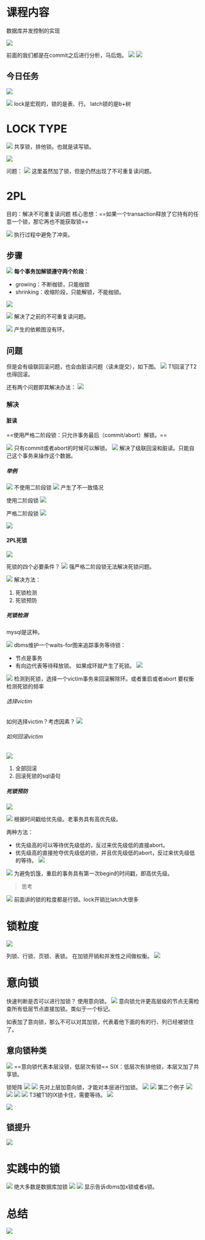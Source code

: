 # 课程内容

数据库并发控制的实现

![](Pasted%20image%2020230525210600.png)

前面的我们都是在commit之后进行分析，马后炮。
![](Pasted%20image%2020230525210805.png)
![](Pasted%20image%2020230525210926.png)


## 今日任务

![](Pasted%20image%2020230525210946.png)


![](Pasted%20image%2020230525211003.png)
lock是宏观的，锁的是表、行。
latch锁的是b+树

# LOCK TYPE

![](Pasted%20image%2020230525211141.png)
共享锁，排他锁。也就是读写锁。

![](Pasted%20image%2020230525211227.png)

问题：
![](Pasted%20image%2020230525211403.png)
这里虽然加了锁，但是仍然出现了不可重复读问题。


# 2PL

目的：解决不可重复读问题
核心思想：==如果一个transaction释放了它持有的任意一个锁，那它再也不能获取锁==

![](Pasted%20image%2020230525211511.png)
执行过程中避免了冲突。

## 步骤

![](Pasted%20image%2020230525211556.png)
**每个事务加解锁遵守两个阶段**：
- growing：不断枷锁，只能枷锁
- shrinking：收缩阶段，只能解锁，不能枷锁。

![](Pasted%20image%2020230525211640.png)

![](Pasted%20image%2020230525211838.png)
解决了之前的不可重复读问题。

![](Pasted%20image%2020230525211917.png)
产生的依赖图没有环。

## 问题

但是会有级联回滚问题，也会由脏读问题（读未提交），如下图。
![](Pasted%20image%2020230525212215.png)
T1回滚了T2也得回滚。

还有两个问题即其解决办法：
![](Pasted%20image%2020230525212759.png)

### 解决

#### 脏读

==使用严格二阶段锁：只允许事务最后（commit/abort）解锁。==

![](Pasted%20image%2020230525212828.png)
只有commit或者abort的时候可以解锁。
![](Pasted%20image%2020230525212923.png)
解决了级联回滚和脏读。只能自己这个事务来操作这个数据。

##### 举例

![](Pasted%20image%2020230525233733.png)
不使用二阶段锁
![](Pasted%20image%2020230525233759.png)
产生了不一致情况

使用二阶段锁
![](Pasted%20image%2020230525233959.png)

严格二阶段锁
![](Pasted%20image%2020230525234047.png)


![](Pasted%20image%2020230525234257.png)


#### 2PL死锁

![](Pasted%20image%2020230525234335.png)

死锁的四个必要条件？
![](Pasted%20image%2020230525234524.png)
强严格二阶段锁无法解决死锁问题。

![](Pasted%20image%2020230525234648.png)
解决方法：
1. 死锁检测
2. 死锁预防

##### 死锁检测

mysql是这种。

![](Pasted%20image%2020230525234726.png)
dbms维护一个waits-for图来追踪事务等待锁：
- 节点是事务
- 有向边代表等待释放锁。
如果成环就产生了死锁。
![](Pasted%20image%2020230526000701.png)

![](Pasted%20image%2020230526000740.png)
检测到死锁，选择一个victim事务来回滚解除环。或者重启或者abort
要权衡检测死锁的频率

###### 选择victim

如何选择victim？考虑因素？
![](Pasted%20image%2020230526001046.png)

###### 如何回滚victim

![](Pasted%20image%2020230526001211.png)
1. 全部回滚
2. 回滚死锁的sql语句
##### 死锁预防

![](Pasted%20image%2020230526001250.png)

![](Pasted%20image%2020230526003609.png)
根据时间戳给优先级。老事务具有高优先级。

两种方法：
- 优先级高的可以等待优先级低的，反过来优先级低的直接abort。
- 优先级高的直接抢夺优先级低的锁，并且优先级低的abort，反过来优先级低的等待。
![](Pasted%20image%2020230526004036.png)

![](Pasted%20image%2020230526004228.png)
为避免饥饿，重启的事务具有第一次begin的时间戳，即高优先级。

>思考

![](Pasted%20image%2020230526005004.png)
前面讲的锁的粒度都是行锁。lock开销比latch大很多

# 锁粒度

![](Pasted%20image%2020230526005154.png)

列锁、行锁、页锁、表锁。
在加锁开销和并发性之间做权衡。
![](Pasted%20image%2020230526005420.png)
# 意向锁

快速判断是否可以进行加锁？
使用意向锁。
![](Pasted%20image%2020230526005610.png)
意向锁允许更高层级的节点无需检查所有低层节点直接加锁。类似于一个标记。

如表加了意向锁，那么不可以对其加锁，代表着他下面的有的行、列已经被锁住了。

## 意向锁种类

![](Pasted%20image%2020230526005913.png)
==意向锁代表本层没锁，低层次有锁==
SIX：低层次有排他锁，本层又加了共享锁。

锁矩阵
![](Pasted%20image%2020230526010145.png)
![](Pasted%20image%2020230526010309.png)
先对上层加意向锁，才能对本层进行加锁。
![](Pasted%20image%2020230526010512.png)
![](Pasted%20image%2020230526010549.png)
第二个例子
![](Pasted%20image%2020230526010618.png)
![](Pasted%20image%2020230526010741.png)
![](Pasted%20image%2020230526010825.png)
![](Pasted%20image%2020230526010852.png)
T3被T1的IX锁卡住，需要等待。
![](Pasted%20image%2020230526010931.png)


![](Pasted%20image%2020230526011005.png)

## 锁提升

![](Pasted%20image%2020230526011115.png)

# 实践中的锁

![](Pasted%20image%2020230526011231.png)
绝大多数是数据库加锁
![](Pasted%20image%2020230526011335.png)
![](Pasted%20image%2020230526011351.png)
显示告诉dbms加x锁或者s锁。

# 总结

![](Pasted%20image%2020230526011515.png)
